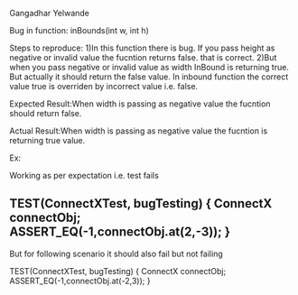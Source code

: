 Gangadhar Yelwande

Bug in function: inBounds(int w, int h)

Steps to reproduce:
  1)In this function there is bug. If you pass height as negative or invalid value
    the fucntion returns false. that is correct. 
  2)But when you pass negative or invalid value as width InBound is returning true. 
    But actually it should return the false value. In inbound function the correct 
    value true is overriden by incorrect value i.e. false.


Expected Result:When width is passing as negative value the fucntion should return false.

Actual Result:When width is passing as negative value the fucntion is returning true value.

Ex:
 
Working as per expectation i.e. test fails

TEST(ConnectXTest, bugTesting)
{
  ConnectX connectObj;
  ASSERT_EQ(-1,connectObj.at(2,-3));
}
-----------------------------------------------------------------------------
But for following scenario it should also fail but not failing

TEST(ConnectXTest, bugTesting)
{
  ConnectX connectObj;
  ASSERT_EQ(-1,connectObj.at(-2,3));
}
